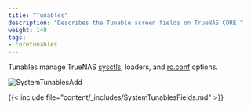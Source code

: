 ```yaml
---
title: "Tunables"
description: "Describes the Tunable screen fields on TrueNAS CORE."
weight: 140
tags:
- coretunables
---
```


Tunables manage TrueNAS [sysctls](https://www.freebsd.org/cgi/man.cgi?query=sysctl), loaders, and [rc.conf](https://www.freebsd.org/cgi/man.cgi?query=rc.conf) options.

![SystemTunablesAdd](/images/CORE/System/SystemTunablesAdd.png "Adding a Tunable")

{{< include file="content/_includes/SystemTunablesFields.md" >}}

